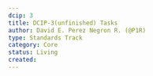 ```yaml
---
dcip: 3
title: DCIP-3(unfinished) Tasks
author: David E. Perez Negron R. (@P1R)
type: Standards Track
category: Core
status: Living
created:
---
```

